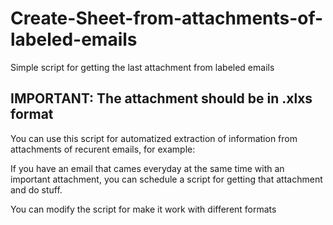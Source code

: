 # Create-Sheet-from-attachments-of-labeled-emails
Simple script for getting the last attachment from labeled emails

## IMPORTANT: The attachment should be in .xlxs format

You can use this script for automatized extraction of information from attachments of recurent emails, for example:

If you have an email that cames everyday at the same time with an important attachment, you can schedule a script for getting that attachment and do stuff.

You can modify the script for make it work with different formats
